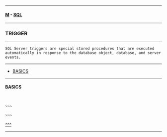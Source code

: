 
---

#### [M](https://github.com/ttltrk/TTT/blob/master/menu.md) - [SQL](https://github.com/ttltrk/TTT/blob/master/SQL/SQL.md)

---

### TRIGGER

---

```
SQL Server triggers are special stored procedures that are executed automatically in response to the database object, database, and server events.
```

---

* [BASICS](#BASICS)


---

#### BASICS

```sql


>>>

>>>
```


[^^^](#TRIGGER)

---
